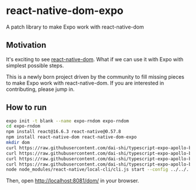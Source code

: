 # react-native-dom-expo
A patch library to make Expo work with react-native-dom

## Motivation
It's exciting to see [react-native-dom](https://github.com/vincentriemer/react-native-dom). What if we can use it with Expo with simplest possible steps.

This is a newly born project driven by the community
to fill missing pieces to make Expo work with react-native-dom.
If you are interested in contributing, please jump in.

## How to run
```bash
expo init -t blank --name expo-rndom expo-rndom
cd expo-rndom
npm install react@16.6.3 react-native@0.57.8
npm install react-native-dom react-native-dom-expo
mkdir dom
curl https://raw.githubusercontent.com/dai-shi/typescript-expo-apollo-boilerplate/55e5c2c8716ca6dc16c035db9f3657cc2adb191a/dom/bootstrap.js > dom/bootstrap.js
curl https://raw.githubusercontent.com/dai-shi/typescript-expo-apollo-boilerplate/55e5c2c8716ca6dc16c035db9f3657cc2adb191a/dom/entry.js > dom/entry.js
curl https://raw.githubusercontent.com/dai-shi/typescript-expo-apollo-boilerplate/55e5c2c8716ca6dc16c035db9f3657cc2adb191a/dom/index.html > dom/index.html
curl https://raw.githubusercontent.com/dai-shi/typescript-expo-apollo-boilerplate/55e5c2c8716ca6dc16c035db9f3657cc2adb191a/index.js > index.js
node node_modules/react-native/local-cli/cli.js start --config ../../../react-native-dom-expo/metro.config.js
```

Then, open <http://localhost:8081/dom/> in your browser.
